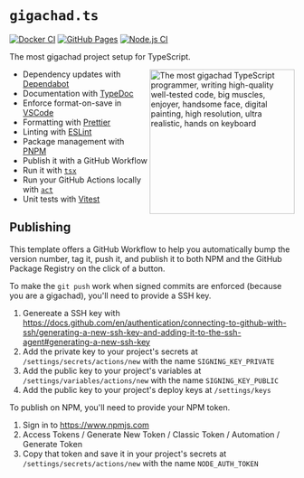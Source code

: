 # `gigachad.ts`

[![Docker CI](https://github.com/NatoBoram/gigachad.ts/actions/workflows/docker.yaml/badge.svg)](https://github.com/NatoBoram/gigachad.ts/actions/workflows/docker.yaml) [![GitHub Pages](https://github.com/NatoBoram/gigachad.ts/actions/workflows/github-pages.yaml/badge.svg)](https://github.com/NatoBoram/gigachad.ts/actions/workflows/github-pages.yaml) [![Node.js CI](https://github.com/NatoBoram/gigachad.ts/actions/workflows/node.js.yaml/badge.svg)](https://github.com/NatoBoram/gigachad.ts/actions/workflows/node.js.yaml)

The most gigachad project setup for TypeScript.

<img
  align="right"
  alt="The most gigachad TypeScript programmer, writing high-quality well-tested code, big muscles, enjoyer, handsome face, digital painting, high resolution, ultra realistic, hands on keyboard"
  src="https://github.com/NatoBoram/gigachad.ts/assets/10495562/b113f3ee-38cf-4014-9a2e-737a48bad2e0"
  width="256"
/>

- Dependency updates with [Dependabot](https://github.com/dependabot/dependabot-core)
- Documentation with [TypeDoc](https://github.com/TypeStrong/typedoc)
- Enforce format-on-save in [VSCode](https://github.com/microsoft/vscode)
- Formatting with [Prettier](https://github.com/prettier/prettier)
- Linting with [ESLint](https://github.com/eslint/eslint)
- Package management with [PNPM](https://github.com/pnpm/pnpm)
- Publish it with a GitHub Workflow
- Run it with [`tsx`](https://github.com/privatenumber/tsx)
- Run your GitHub Actions locally with [`act`](https://github.com/nektos/act)
- Unit tests with [Vitest](https://github.com/vitest-dev/vitest)

## Publishing

This template offers a GitHub Workflow to help you automatically bump the version number, tag it, push it, and publish it to both NPM and the GitHub Package Registry on the click of a button.

To make the `git push` work when signed commits are enforced (because you are a gigachad), you'll need to provide a SSH key.

1. Genereate a SSH key with <https://docs.github.com/en/authentication/connecting-to-github-with-ssh/generating-a-new-ssh-key-and-adding-it-to-the-ssh-agent#generating-a-new-ssh-key>
2. Add the private key to your project's secrets at `/settings/secrets/actions/new` with the name `SIGNING_KEY_PRIVATE`
3. Add the public key to your project's variables at `/settings/variables/actions/new` with the name `SIGNING_KEY_PUBLIC`
4. Add the public key to your project's deploy keys at `/settings/keys`

To publish on NPM, you'll need to provide your NPM token.

1. Sign in to <https://www.npmjs.com>
2. Access Tokens / Generate New Token / Classic Token / Automation / Generate Token
3. Copy that token and save it in your project's secrets at `/settings/secrets/actions/new` with the name `NODE_AUTH_TOKEN`
